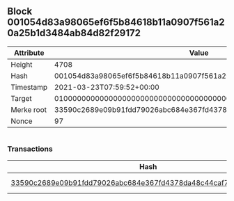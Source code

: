 ## Block 001054d83a98065ef6f5b84618b11a0907f561a20a25b1d3484ab84d82f29172

Attribute | Value
--- | ---
Height | 4708
Hash | 001054d83a98065ef6f5b84618b11a0907f561a20a25b1d3484ab84d82f29172
Timestamp | 2021-03-23T07:59:52+00:00
Target | 0100000000000000000000000000000000000000000000000000000000000000
Merke root | 33590c2689e09b91fdd79026abc684e367fd4378da48c44caf7e51224906cbc7
Nonce | 97

```

```

### Transactions

Hash | Amount
--- | ---
[33590c2689e09b91fdd79026abc684e367fd4378da48c44caf7e51224906cbc7](33590c2689e09b91fdd79026abc684e367fd4378da48c44caf7e51224906cbc7.md) | 10.00000000 SKEPTI 

